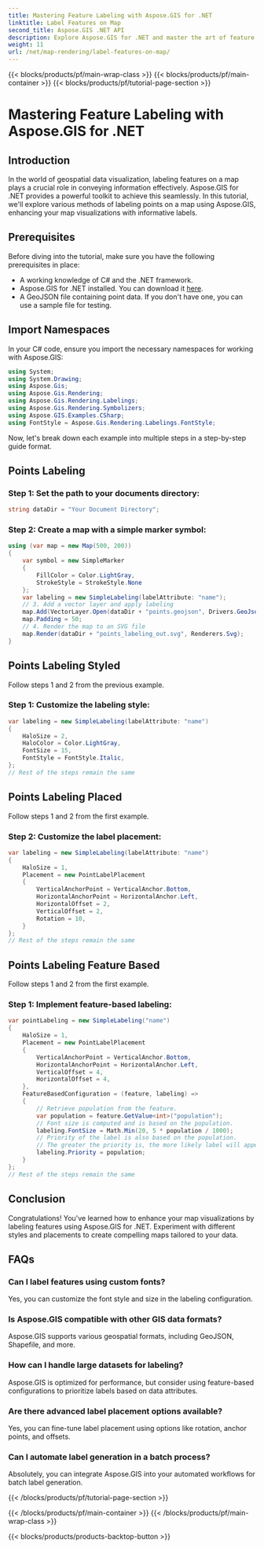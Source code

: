 ```yaml
---
title: Mastering Feature Labeling with Aspose.GIS for .NET
linktitle: Label Features on Map
second_title: Aspose.GIS .NET API
description: Explore Aspose.GIS for .NET and master the art of feature labeling on maps. Enhance your geospatial visualizations effortlessly. #Aspose #GIS
weight: 11
url: /net/map-rendering/label-features-on-map/
---
```


{{< blocks/products/pf/main-wrap-class >}}
{{< blocks/products/pf/main-container >}}
{{< blocks/products/pf/tutorial-page-section >}}

# Mastering Feature Labeling with Aspose.GIS for .NET

## Introduction
In the world of geospatial data visualization, labeling features on a map plays a crucial role in conveying information effectively. Aspose.GIS for .NET provides a powerful toolkit to achieve this seamlessly. In this tutorial, we'll explore various methods of labeling points on a map using Aspose.GIS, enhancing your map visualizations with informative labels.
## Prerequisites
Before diving into the tutorial, make sure you have the following prerequisites in place:
- A working knowledge of C# and the .NET framework.
- Aspose.GIS for .NET installed. You can download it [here](https://releases.aspose.com/gis/net/).
- A GeoJSON file containing point data. If you don't have one, you can use a sample file for testing.
## Import Namespaces
In your C# code, ensure you import the necessary namespaces for working with Aspose.GIS:
```csharp
using System;
using System.Drawing;
using Aspose.Gis;
using Aspose.Gis.Rendering;
using Aspose.Gis.Rendering.Labelings;
using Aspose.Gis.Rendering.Symbolizers;
using Aspose.GIS.Examples.CSharp;
using FontStyle = Aspose.Gis.Rendering.Labelings.FontStyle;
```
Now, let's break down each example into multiple steps in a step-by-step guide format.
##  Points Labeling

### Step 1: Set the path to your documents directory:
```csharp
string dataDir = "Your Document Directory";
```
### Step 2: Create a map with a simple marker symbol:
```csharp
using (var map = new Map(500, 200))
{
    var symbol = new SimpleMarker
    {
        FillColor = Color.LightGray,
        StrokeStyle = StrokeStyle.None
    };
    var labeling = new SimpleLabeling(labelAttribute: "name");
    // 3. Add a vector layer and apply labeling
    map.Add(VectorLayer.Open(dataDir + "points.geojson", Drivers.GeoJson), symbol, labeling);
    map.Padding = 50;
    // 4. Render the map to an SVG file
    map.Render(dataDir + "points_labeling_out.svg", Renderers.Svg);
}
```
## Points Labeling Styled

Follow steps 1 and 2 from the previous example.

### Step 1: Customize the labeling style:
```csharp
var labeling = new SimpleLabeling(labelAttribute: "name")
{
    HaloSize = 2,
    HaloColor = Color.LightGray,
    FontSize = 15,
    FontStyle = FontStyle.Italic,
};
// Rest of the steps remain the same
```
## Points Labeling Placed

Follow steps 1 and 2 from the first example.
### Step 2: Customize the label placement:
```csharp
var labeling = new SimpleLabeling(labelAttribute: "name")
{
    HaloSize = 1,
    Placement = new PointLabelPlacement
    {
        VerticalAnchorPoint = VerticalAnchor.Bottom,
        HorizontalAnchorPoint = HorizontalAnchor.Left,
        HorizontalOffset = 2,
        VerticalOffset = 2,
        Rotation = 10,
    }
};
// Rest of the steps remain the same
```
## Points Labeling Feature Based

Follow steps 1 and 2 from the first example.

### Step 1: Implement feature-based labeling:
```csharp
var pointLabeling = new SimpleLabeling("name")
{
    HaloSize = 1,
    Placement = new PointLabelPlacement
    {
        VerticalAnchorPoint = VerticalAnchor.Bottom,
        HorizontalAnchorPoint = HorizontalAnchor.Left,
        VerticalOffset = 4,
        HorizontalOffset = 4,
    },
    FeatureBasedConfiguration = (feature, labeling) =>
    {
        // Retrieve population from the feature.
        var population = feature.GetValue<int>("population");
        // Font size is computed and is based on the population.
        labeling.FontSize = Math.Min(20, 5 * population / 1000);
        // Priority of the label is also based on the population.
        // The greater the priority is, the more likely label will appear on the output image.
        labeling.Priority = population;
    }
};
// Rest of the steps remain the same
```
## Conclusion
Congratulations! You've learned how to enhance your map visualizations by labeling features using Aspose.GIS for .NET. Experiment with different styles and placements to create compelling maps tailored to your data.
## FAQs
### Can I label features using custom fonts?
Yes, you can customize the font style and size in the labeling configuration.
### Is Aspose.GIS compatible with other GIS data formats?
Aspose.GIS supports various geospatial formats, including GeoJSON, Shapefile, and more.
### How can I handle large datasets for labeling?
Aspose.GIS is optimized for performance, but consider using feature-based configurations to prioritize labels based on data attributes.
### Are there advanced label placement options available?
Yes, you can fine-tune label placement using options like rotation, anchor points, and offsets.
### Can I automate label generation in a batch process?
Absolutely, you can integrate Aspose.GIS into your automated workflows for batch label generation.

{{< /blocks/products/pf/tutorial-page-section >}}

{{< /blocks/products/pf/main-container >}}
{{< /blocks/products/pf/main-wrap-class >}}

{{< blocks/products/products-backtop-button >}}
